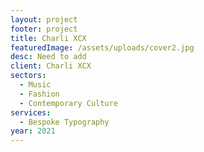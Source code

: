 ```yaml
---
layout: project
footer: project
title: Charli XCX
featuredImage: /assets/uploads/cover2.jpg
desc: Need to add
client: Charli XCX
sectors:
  - Music
  - Fashion
  - Contemporary Culture
services:
  - Bespoke Typography
year: 2021
---
```

